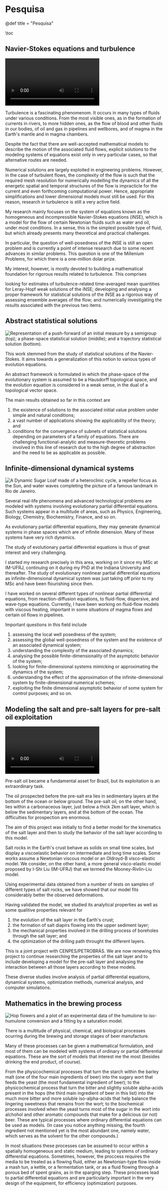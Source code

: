# Pesquisa

@def title = "Pesquisa"

\toc

## Navier-Stokes equations and turbulence

![Level sets of vorticity in a periodic, two-mode-forced incompressible 2D Navier-Stokes pseudo-spectrally simulated flow.](/pages/img/movie01xx.mp4)

Turbulence is a fascinating phenomenom. It occurs in many types of fluids under various conditions. From the most visible ones, as in the formation of currents in rivers, to more hidden ones, as the flow of blood and other fluids in our bodies, of oil and gas in pipelines and wellbores, and of magma in the Earth's mantle and in magma chambers.

Despite the fact that there are well-accepted mathematical models to describe the motion of the associated fluid flows, explicit solutions to the modeling systems of equations exist only in very particular cases, so that alternative routes are needed.

Numerical solutions are largely exploited in engineering problems. However, in the case of turbulent flows, the complexity of the flow is such that the required mesh resolution for numerically modelling the dynamics of all the energetic spatial and temporal structures of the flow is impracticle for the current and even forthcoming computational power. Hence, appropriate simplifications and lower dimensional models must still be used. For this reason, research in turbulence is still a very active field.

My research mainly focuses on the system of equations known as the homogeneous and incompressible Navier-Stokes equations (iNSE), which is a model for the flow of certain Newtonian fluids such as water and oil, under most conditions. In a sense, this is the simplest possible type of fluid, but which already presents many theoretical and practical challenges.

In particular, the question of well-posedness of the iNSE is still an open problem and is currently a point of intense research due to some recent advances in similar problems. This question is one of the Millenium Problems, for which there is a one-million dolar prize.

My interest, however, is mostly devoted to building a mathematical foundation for rigorous results related to turbulence. This comprises

looking for estimates of turbulence-related time-averaged mean quantities for Leray-Hopf weak solutions of the iNSE;
developing and analysing a proper framework for statistical solutions of the iNSE as a rigorous way of assessing ensemble averages of the flow; and
numerically investigating the results associated with the previous two items.

## Abstract statistical solutions

![Representation of a push-forward of an initial measure by a semigroup (top); a phase-space statistical solution (middle); and a trajectory statistical solution (bottom).](/pages/img/StatisticalSolution.jpg)

This work stemmed from the study of statistical solutions of the Navier-Stokes. It aims towards a generalization of this notion to various types of evolution equations.

An abstract framework is formulated in which the phase-space of the evolutionary system is assumed to be a Hausdorff topological space, and the evolution equation is considered in a weak sense, in the dual of a topological vector space.

The main results obtained so far in this context are

1. the existence of solutions to the associated initial value problem under simple and natural conditions;
1. a vast number of applications showing the applicability of the theory; and
1. conditions for the convergence of subnets of statistical solutions depending on parameters of a family of equations.
There are challenging functional-analytic and measure-theoretic problems involved in this line of research due to the high degree of abstraction and the need to be as applicable as possible.

## Infinite-dimensional dynamical systems

![A Dynamic Sugar Loaf made of a heteroclinic cycle, a repeller focus as the Sun, and water waves completing the picture of a famous landmark in Rio de Janeiro.](/pages/img/pao_de_acucar_dinamico.gif)

Several real-life phenomena and advanced technological problems are modeled with systems involving evolutionary partial differential equations. Such systems appear in a multitude of areas, such as Physics, Engineering, Biology, Chemistry, Biochemistry, Finance, and so on.

As evolutionary partial differential equations, they may generate dynamical systems in phase spaces which are of infinite dimension. Many of these systems have very rich dynamics.

The study of evolutionary partial differential equations is thus of great interest and very challenging.

I started my research precisely in this area, working on it since my MSc at IM-UFRJ, continuing on it during my PhD at the Indiana University and thereafter. The study of evolutionary nonlinear partial differential equations as infinite-dimensional dynamical system was just taking off prior to my MSc and have been flourishing since then.

I have worked on several different types of nonlinear partial differential equations, from reaction-diffusion equations, to fluid-flow, dispersive, and wave-type equations. Currently, I have been working on fluid-flow models with viscous heating, important in some situations of magma flows and certain oil flows in pipelines.

Important questions in this field include

1. assessing the local well posedness of the system;
1. assessing the global well-posedness of the system and the existence of an associated dynamical system;
1. understanding the complexity of the associated dynamics;
1. analysing the possible finite-dimensionality of the asymptotic behavior of the system;
1. looking for finite-dimensional systems mimicking or approximating the dynamics of the system;
1. understanding the effect of the approximation of the infinite-dimensional system by finite-dimensional numerical schemes;
1. exploiting the finite dimensional asymptotic behavior of some system for control purposes; and so on.

## Modeling the salt and pre-salt layers for pre-salt oil exploitation

![The salt layer, in yellow at the bottom, and modeled as a visco-elastic fluid, being deformed by the load of elastic sedimentary layers and forming the typical diapir, a mushroom type geological structure.](/pages/img/potencial_ms_cropped.mp4)

Pre-salt oil became a fundamental asset for Brazil, but its exploitation is an extraordinary task.

The oil prospected before the pre-salt era lies in sedimentary layers at the bottom of the ocean or below ground. The pre-salt oil, on the other hand, lies within a carbonaceous layer, just below a thick 2km salt layer, which is below the sedimentary layers, and at the bottom of the ocean. The difficulties for prospection are enormous.

The aim of this project was initially to find a better model for the kinematics of the salt layer and then to study the behavior of the salt layer according to this model.

Salt rocks in the Earth's crust behave as solids on small time scales, but display a viscoelastic behavior on intermediate and long time scales. Some works assume a Newtonian viscous model or an Oldroyd-B visco-elastic model. We consider, on the other hand, a more general visco-elastic model proposed by I-Shi Liu (IM-UFRJ) that we termed the Mooney-Rivlin-Liu model.

Using experimental data obtained from a number of tests on samples of different types of salt rocks, we have showed that our model fits considerably better the observed deformations.

Having validated the model, we studied its analytical properties as well as some qualitive properties relevant for

1. the evolution of the salt layer in the Earth's crust;
1. the formation of salt diapirs flowing into the upper sediment layer;
1. the mechanical properties involved in the drilling process of boreholes through the salt layer; and
1. the optimization of the drilling path throught the different layers.

This is a joint project with CENPES/PETROBRÁS. We are now renewing this project to continue researching the properties of the salt layer and to include developing a model for the pre-salt layer and analysing the interaction between all those layers according to these models.

These diverse studies involve analysis of partial differential equations, dynamical systems, optimization methods, numerical analysis, and computer simulations.

## Mathematics in the brewing process

![Hop flowers and a plot of an experimental data of the humulone to iso-humulone conversion and a fitting by a saturation model.](/pages/img/hop_image_and_utilization.png)

There is a multitude of physical, chemical, and biological processes ocurring during the brewing and storage stages of beer manufacture.

Many of these processes can be given a mathematical formulation, and most of them can be modeled with systems of ordinary or partial differential equations. These are the sort of models that interest me the most (besides drinking the end product, of course).

From the physicochemical processes that turn the starch within the barley malt (one of the four main ingredients of beer) into the sugary wort that feeds the yeast (the most fundamental ingredient of beer); to the physicochemical process that turn the bitter and slightly soluble alpha-acids present in the hops (the third main ingredient of beer in this list) into the much more bitter and more soluble iso-alpha-acids that help balance the lingering sweetness that remains from the wort; to the biochemical processes involved when the yeast turns most of the sugar in the wort into alchohol and other aromatic compounds that make for a delicious (or not) beer. These are typical processes where ordinary differential equations can be used as models. (In case you notice anything missing, the fourth ingredient not mentioned yet is the most abundant one, namely water, which serves as the solvent for the other compounds.)

In most situations these processes can be assumed to occur within a spatially homogeneous and static medium, leading to systems of ordinary differential equations. Sometimes, however, the proccess requires the media to be treated as a flowing fluid, either as Newtonian-type flow inside a mash tun, a kettle, or a fermentation tank, or as a fluid flowing through a porous bed of spent grains, as in the sparging step. These processes lead to partial differential equations and are particularly important in the very design of the equipment, for efficiency (optimization) purposes.
